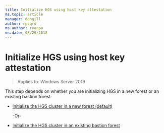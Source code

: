 ```yaml
---
title: Initialize HGS using host key attestation
ms.topic: article
manager: dongill
author: rpsqrd
ms.author: ryanpu
ms.date: 08/29/2018
---
```


# Initialize HGS using host key attestation

>Applies to: Windows Server 2019

This step depends on whether you are initializing HGS in a new forest or an existing bastion forest:

- [Initialize the HGS cluster in a new forest (default)](guarded-fabric-initialize-hgs-key-mode-default.md)

  -Or-

- [Initialize the HGS cluster in an existing bastion forest](guarded-fabric-initialize-hgs-key-mode-bastion.md)





